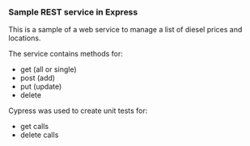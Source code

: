 ### Sample REST service in Express
This is a sample of a web service to manage a list of diesel prices and locations.

The service contains methods for: 
- get (all or single)
- post (add)
- put (update)
- delete

Cypress was used to create unit tests for:
- get calls
- delete calls